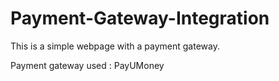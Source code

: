 # Payment-Gateway-Integration

This is a simple webpage with a payment gateway.

Payment gateway used : PayUMoney
